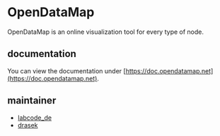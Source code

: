# OpenDataMap
OpenDataMap is an online visualization tool for every type of node. 
## documentation
You can view the documentation under [https://doc.opendatamap.net](https://doc.opendatamap.net).
## maintainer
- [labcode_de](https://github.com/labcode-de)
- [drasek](https://github.com/drasek)
